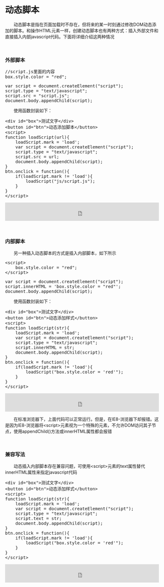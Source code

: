 # 动态脚本

　　动态脚本是指在页面加载时不存在，但将来的某一时刻通过修改DOM动态添加的脚本。和操作HTML元素一样，创建动态脚本也有两种方式：插入外部文件和直接插入内部javascript代码。下面将详细介绍这两种情况

&nbsp;

### 外部脚本

<div class="cnblogs_code">
<pre>//script.js里面的内容
box.style.color = "red";</pre>
</div>
<div class="cnblogs_code">
<pre>var script = document.createElement("script");
script.type = "text/javascript";
script.src = "script.js";
document.body.appendChild(script);</pre>
</div>

　　使用函数封装如下：

<div class="cnblogs_code">
<pre>&lt;div id="box"&gt;测试文字&lt;/div&gt;
&lt;button id="btn"&gt;动态添加脚本&lt;/button&gt;
&lt;script&gt;
function loadScript(url){
    loadScript.mark = 'load';
    var script = document.createElement("script");
    script.type = "text/javascript";
    script.src = url;
    document.body.appendChild(script);
}
btn.onclick = function(){
    if(loadScript.mark != 'load'){
        loadScript("js/script.js");        
    }
}
&lt;/script&gt;</pre>
</div>

<iframe style="width: 100%; height: 60px;" src="https://demo.xiaohuochai.site/js/active/a1.html" frameborder="0" width="320" height="240"></iframe>

&nbsp;

### 内部脚本

　　另一种插入动态脚本的方式是插入内部脚本，如下所示

<div class="cnblogs_code">
<pre>&lt;script&gt;
    box.style.color = "red";
&lt;/script&gt;</pre>
</div>
<div class="cnblogs_code">
<pre>var script = document.createElement("script");
script.innerHTML = 'box.style.color = "red"';
document.body.appendChild(script);</pre>
</div>

　　使用函数封装如下：

<div class="cnblogs_code">
<pre>&lt;div id="box"&gt;测试文字&lt;/div&gt;
&lt;button id="btn"&gt;动态添加样式&lt;/button&gt;
&lt;script&gt;
function loadScript(str){
    loadScript.mark = 'load';
    var script = document.createElement("script");
    script.type = "text/javascript";
    script.innerHTML = str;
    document.body.appendChild(script);
}
btn.onclick = function(){
    if(loadScript.mark != 'load'){
        loadScript("box.style.color = 'red'");        
    }
}
&lt;/script&gt;</pre>
</div>

<iframe style="width: 100%; height: 60px;" src="https://demo.xiaohuochai.site/js/active/a2.html" frameborder="0" width="320" height="240"></iframe>

　　在标准浏览器下，上面代码可以正常运行。但是，在IE8-浏览器下却报错。这是因为IE8-浏览器将&lt;script&gt;元素视为一个特殊的元素，不允许DOM访问其子节点，使用appendChild()方法或innerHTML属性都会报错

&nbsp;

### 兼容写法

　　动态插入内部脚本存在兼容问题，可使用&lt;script&gt;元素的text属性替代innerHTML属性来指定javascript代码

<div class="cnblogs_code">
<pre>&lt;div id="box"&gt;测试文字&lt;/div&gt;
&lt;button id="btn"&gt;动态添加样式&lt;/button&gt;
&lt;script&gt;
function loadScript(str){
    loadScript.mark = 'load';
    var script = document.createElement("script");
    script.type = "text/javascript";
    script.text = str;
    document.body.appendChild(script);
}
btn.onclick = function(){
    if(loadScript.mark != 'load'){
        loadScript("box.style.color = 'red'");        
    }
}
&lt;/script&gt;</pre>
</div>

<iframe style="width: 100%; height: 60px;" src="https://demo.xiaohuochai.site/js/active/a3.html" frameborder="0" width="320" height="240"></iframe>

